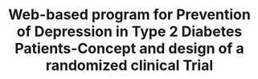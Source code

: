 --- 
abstract: '' 
authors: 
 - S Nobis
 -  D Lehr
 -  admin
 -  D Buerckner
 -  H Riper
 -  H Baumeister
 -  A Becker
 -  ...
doi: '' 
featured: false 
publication: '*GESUNDHEITSWESEN*, 241' 
publication_short: '' 
publishDate: '2012-01-01' 
title: 'Web-based program for Prevention of Depression in Type 2 Diabetes Patients-Concept and design of a randomized clinical Trial' 
url_code: '' 
url_dataset: '' 
url_pdf: '' 
url_poster: '' 
url_project: '' 
url_slides: '' 
url_source: '' 
url_video: '' 
---